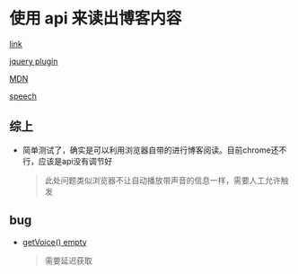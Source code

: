 <!--
 * @LastEditors: Sinosaurus
 -->
# 使用 api 来读出博客内容

[link](https://jlelse.blog/dev/speech-synthesis/)

[jquery plugin](https://github.com/acoti/articulate.js)

[MDN](https://developer.mozilla.org/zh-CN/docs/Web/API/SpeechSynthesis)

[speech](https://wicg.github.io/speech-api/)

## 综上

+ 简单测试了，确实是可以利用浏览器自带的进行博客阅读。目前chrome还不行，应该是api没有调节好
   
  > 此处问题类似浏览器不让自动播放带声音的信息一样，需要人工允许触发



## bug

+ [getVoice() empty](https://stackoverflow.com/questions/49506716/speechsynthesis-getvoices-returns-empty-array-on-windows)
  
  > 需要延迟获取